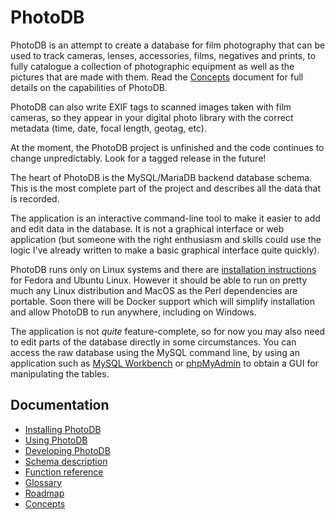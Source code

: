 # PhotoDB

PhotoDB is an attempt to create a database for film photography that can be used to track
cameras, lenses, accessories, films, negatives and prints, to fully catalogue a collection of
photographic equipment as well as the pictures that are made with them. Read the
[Concepts](docs/CONCEPTS.md) document for full details on the capabilities of PhotoDB.

PhotoDB can also write EXIF tags to scanned images taken with film cameras, so they appear in
your digital photo library with the correct metadata (time, date, focal length, geotag, etc).

At the moment, the PhotoDB project is unfinished and the code continues to change unpredictably.
Look for a tagged release in the future!

The heart of PhotoDB is the MySQL/MariaDB backend database schema. This is the most complete
part of the project and describes all the data that is recorded.

The application is an interactive command-line tool to make it easier to add and edit data in
the database. It is not a graphical interface or web application (but someone with the right
enthusiasm and skills could use the logic I've already written to make a basic graphical
interface quite quickly).

PhotoDB runs only on Linux systems and there are [installation instructions](docs/INSTALL.md)
for Fedora and Ubuntu Linux. However it should be able to run on pretty much any Linux
distribution and MacOS as the Perl dependencies are portable. Soon there will be Docker support
which will simplify installation and allow PhotoDB to run anywhere, including on Windows.

The application is not *quite* feature-complete, so for now you may also need to edit parts of
the database directly in some circumstances. You can access the raw database using the MySQL
command line, by using an application such as [MySQL Workbench](http://www.mysql.com/products/workbench/)
or [phpMyAdmin](http://www.phpmyadmin.net/home_page/index.php) to obtain a GUI for manipulating
the tables.

## Documentation

* [Installing PhotoDB](docs/INSTALL.md)
* [Using PhotoDB](docs/USAGE.md)
* [Developing PhotoDB](docs/CONTRIBUTING.md)
* [Schema description](docs/SCHEMA.md)
* [Function reference](docs/FUNCTIONS.md)
* [Glossary](docs/GLOSSARY.md)
* [Roadmap](docs/ROADMAP.md)
* [Concepts](docs/CONCEPTS.md)
